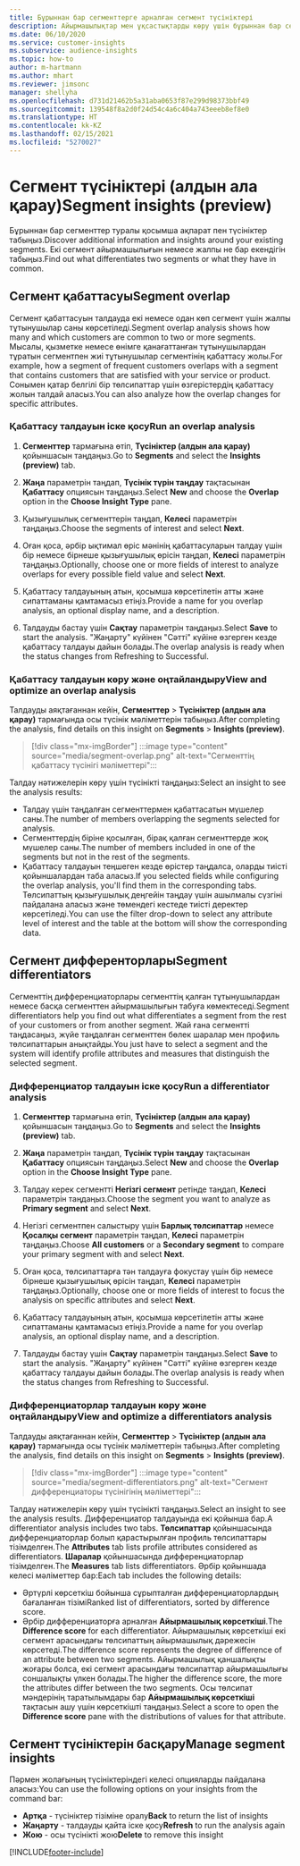 ```yaml
---
title: Бұрыннан бар сегменттерге арналған сегмент түсініктері
description: Айырмашылықтар мен ұқсастықтарды көру үшін бұрыннан бар сегменттер туралы түсінік алыңыз.
ms.date: 06/10/2020
ms.service: customer-insights
ms.subservice: audience-insights
ms.topic: how-to
author: m-hartmann
ms.author: mhart
ms.reviewer: jimsonc
manager: shellyha
ms.openlocfilehash: d731d21462b5a31aba0653f87e299d98373bbf49
ms.sourcegitcommit: 139548f8a2d0f24d54c4a6c404a743eeeb8ef8e0
ms.translationtype: HT
ms.contentlocale: kk-KZ
ms.lasthandoff: 02/15/2021
ms.locfileid: "5270027"
---
```

# <a name="segment-insights-preview"></a><span data-ttu-id="00b48-103">Сегмент түсініктері (алдын ала қарау)</span><span class="sxs-lookup"><span data-stu-id="00b48-103">Segment insights (preview)</span></span>

<span data-ttu-id="00b48-104">Бұрыннан бар сегменттер туралы қосымша ақпарат пен түсініктер табыңыз.</span><span class="sxs-lookup"><span data-stu-id="00b48-104">Discover additional information and insights around your existing segments.</span></span> <span data-ttu-id="00b48-105">Екі сегмент айырмашылығын немесе жалпы не бар екендігін табыңыз.</span><span class="sxs-lookup"><span data-stu-id="00b48-105">Find out what differentiates two segments or what they have in common.</span></span>

## <a name="segment-overlap"></a><span data-ttu-id="00b48-106">Сегмент қабаттасуы</span><span class="sxs-lookup"><span data-stu-id="00b48-106">Segment overlap</span></span>

<span data-ttu-id="00b48-107">Сегмент қабаттасуын талдауда екі немесе одан көп сегмент үшін жалпы тұтынушылар саны көрсетіледі.</span><span class="sxs-lookup"><span data-stu-id="00b48-107">Segment overlap analysis shows how many and which customers are common to two or more segments.</span></span> <span data-ttu-id="00b48-108">Мысалы, қызметке немесе өнімге қанағаттанған тұтынушылардан тұратын сегментпен жиі тұтынушылар сегментінің қабаттасу жолы.</span><span class="sxs-lookup"><span data-stu-id="00b48-108">For example, how a segment of frequent customers overlaps with a segment that contains customers that are satisfied with your service or product.</span></span>
<span data-ttu-id="00b48-109">Сонымен қатар белгілі бір төлсипаттар үшін өзгерістердің қабаттасу жолын талдай аласыз.</span><span class="sxs-lookup"><span data-stu-id="00b48-109">You can also analyze how the overlap changes for specific attributes.</span></span>

### <a name="run-an-overlap-analysis"></a><span data-ttu-id="00b48-110">Қабаттасу талдауын іске қосу</span><span class="sxs-lookup"><span data-stu-id="00b48-110">Run an overlap analysis</span></span>

1. <span data-ttu-id="00b48-111">**Сегменттер** тармағына өтіп, **Түсініктер (алдын ала қарау)** қойыншасын таңдаңыз.</span><span class="sxs-lookup"><span data-stu-id="00b48-111">Go to **Segments** and select the **Insights (preview)** tab.</span></span>

1. <span data-ttu-id="00b48-112">**Жаңа** параметрін таңдап, **Түсінік түрін таңдау** тақтасынан **Қабаттасу** опциясын таңдаңыз.</span><span class="sxs-lookup"><span data-stu-id="00b48-112">Select **New** and choose the **Overlap** option in the **Choose Insight Type** pane.</span></span>

1. <span data-ttu-id="00b48-113">Қызығушылық сегменттерін таңдап, **Келесі** параметрін таңдаңыз.</span><span class="sxs-lookup"><span data-stu-id="00b48-113">Choose the segments of interest and select **Next**.</span></span>

1. <span data-ttu-id="00b48-114">Оған қоса, әрбір ықтимал өріс мәнінің қабаттасуларын талдау үшін бір немесе бірнеше қызығушылық өрісін таңдап, **Келесі** параметрін таңдаңыз.</span><span class="sxs-lookup"><span data-stu-id="00b48-114">Optionally, choose one or more fields of interest to analyze overlaps for every possible field value and select **Next**.</span></span>

1. <span data-ttu-id="00b48-115">Қабаттасу талдауының атын, қосымша көрсетілетін атты және сипаттаманы қамтамасыз етіңіз.</span><span class="sxs-lookup"><span data-stu-id="00b48-115">Provide a name for you overlap analysis, an optional display name, and a description.</span></span>

1. <span data-ttu-id="00b48-116">Талдауды бастау үшін **Сақтау** параметрін таңдаңыз.</span><span class="sxs-lookup"><span data-stu-id="00b48-116">Select **Save** to start the analysis.</span></span> <span data-ttu-id="00b48-117">"Жаңарту" күйінен "Сәтті" күйіне өзгерген кезде қабаттасу талдауы дайын болады.</span><span class="sxs-lookup"><span data-stu-id="00b48-117">The overlap analysis is ready when the status changes from Refreshing to Successful.</span></span>

### <a name="view-and-optimize-an-overlap-analysis"></a><span data-ttu-id="00b48-118">Қабаттасу талдауын көру және оңтайландыру</span><span class="sxs-lookup"><span data-stu-id="00b48-118">View and optimize an overlap analysis</span></span>

<span data-ttu-id="00b48-119">Талдауды аяқтағаннан кейін, **Сегменттер** > **Түсініктер (алдын ала қарау)** тармағында осы түсінік мәліметтерін табыңыз.</span><span class="sxs-lookup"><span data-stu-id="00b48-119">After completing the analysis, find details on this insight on **Segments** > **Insights (preview)**.</span></span>

> [!div class="mx-imgBorder"]
> :::image type="content" source="media/segment-overlap.png" alt-text="Сегменттің қабаттасу түсінігі мәліметтері":::

<span data-ttu-id="00b48-121">Талдау нәтижелерін көру үшін түсінікті таңдаңыз:</span><span class="sxs-lookup"><span data-stu-id="00b48-121">Select an insight to see the analysis results:</span></span>

- <span data-ttu-id="00b48-122">Талдау үшін таңдалған сегменттермен қабаттасатын мүшелер саны.</span><span class="sxs-lookup"><span data-stu-id="00b48-122">The number of members overlapping the segments selected for analysis.</span></span>
- <span data-ttu-id="00b48-123">Сегменттердің біріне қосылған, бірақ қалған сегменттерде жоқ мүшелер саны.</span><span class="sxs-lookup"><span data-stu-id="00b48-123">The number of members included in one of the segments but not in the rest of the segments.</span></span>
- <span data-ttu-id="00b48-124">Қабаттасу талдауын теңшеген кезде өрістер таңдалса, оларды тиісті қойыншалардан таба аласыз.</span><span class="sxs-lookup"><span data-stu-id="00b48-124">If you selected fields while configuring the overlap analysis, you'll find them in the corresponding tabs.</span></span> <span data-ttu-id="00b48-125">Төлсипаттың қызығушылық деңгейін таңдау үшін ашылмалы сүзгіні пайдалана аласыз және төмендегі кестеде тиісті деректер көрсетіледі.</span><span class="sxs-lookup"><span data-stu-id="00b48-125">You can use the filter drop-down to select any attribute level of interest and the table at the bottom will show the corresponding data.</span></span>

## <a name="segment-differentiators"></a><span data-ttu-id="00b48-126">Сегмент дифференторлары</span><span class="sxs-lookup"><span data-stu-id="00b48-126">Segment differentiators</span></span>

<span data-ttu-id="00b48-127">Сегменттің дифференциаторлары сегменттің қалған тұтынушылардан немесе басқа сегменттен айырмашылығын табуға көмектеседі.</span><span class="sxs-lookup"><span data-stu-id="00b48-127">Segment differentiators help you find out what differentiates a segment from the rest of your customers or from another segment.</span></span> <span data-ttu-id="00b48-128">Жай ғана сегментті таңдасаңыз, жүйе таңдалған сегменттен бөлек шаралар мен профиль төлсипаттарын анықтайды.</span><span class="sxs-lookup"><span data-stu-id="00b48-128">You just have to select a segment and the system will identify profile attributes and measures that distinguish the selected segment.</span></span>

### <a name="run-a-differentiator-analysis"></a><span data-ttu-id="00b48-129">Дифференциатор талдауын іске қосу</span><span class="sxs-lookup"><span data-stu-id="00b48-129">Run a differentiator analysis</span></span>

1. <span data-ttu-id="00b48-130">**Сегменттер** тармағына өтіп, **Түсініктер (алдын ала қарау)** қойыншасын таңдаңыз.</span><span class="sxs-lookup"><span data-stu-id="00b48-130">Go to **Segments** and select the **Insights (preview)** tab.</span></span>

1. <span data-ttu-id="00b48-131">**Жаңа** параметрін таңдап, **Түсінік түрін таңдау** тақтасынан **Қабаттасу** опциясын таңдаңыз.</span><span class="sxs-lookup"><span data-stu-id="00b48-131">Select **New** and choose the **Overlap** option in the **Choose Insight Type** pane.</span></span>

1. <span data-ttu-id="00b48-132">Талдау керек сегментті **Негізгі сегмент** ретінде таңдап, **Келесі** параметрін таңдаңыз.</span><span class="sxs-lookup"><span data-stu-id="00b48-132">Choose the segment you want to analyze as **Primary segment** and select **Next**.</span></span>

1. <span data-ttu-id="00b48-133">Негізгі сегментпен салыстыру үшін **Барлық төлсипаттар** немесе **Қосалқы сегмент** параметрін таңдап, **Келесі** параметрін таңдаңыз.</span><span class="sxs-lookup"><span data-stu-id="00b48-133">Choose **All customers** or a **Secondary segment** to compare your primary segment with and select **Next**.</span></span>

1. <span data-ttu-id="00b48-134">Оған қоса, төлсипаттарға тән талдауға фокустау үшін бір немесе бірнеше қызығушылық өрісін таңдап, **Келесі** параметрін таңдаңыз.</span><span class="sxs-lookup"><span data-stu-id="00b48-134">Optionally, choose one or more fields of interest to focus the analysis on specific attributes and select **Next**.</span></span>

1. <span data-ttu-id="00b48-135">Қабаттасу талдауының атын, қосымша көрсетілетін атты және сипаттаманы қамтамасыз етіңіз.</span><span class="sxs-lookup"><span data-stu-id="00b48-135">Provide a name for you overlap analysis, an optional display name, and a description.</span></span>

1. <span data-ttu-id="00b48-136">Талдауды бастау үшін **Сақтау** параметрін таңдаңыз.</span><span class="sxs-lookup"><span data-stu-id="00b48-136">Select **Save** to start the analysis.</span></span> <span data-ttu-id="00b48-137">"Жаңарту" күйінен "Сәтті" күйіне өзгерген кезде қабаттасу талдауы дайын болады.</span><span class="sxs-lookup"><span data-stu-id="00b48-137">The overlap analysis is ready when the status changes from Refreshing to Successful.</span></span>

### <a name="view-and-optimize-a-differentiators-analysis"></a><span data-ttu-id="00b48-138">Дифференциаторлар талдауын көру және оңтайландыру</span><span class="sxs-lookup"><span data-stu-id="00b48-138">View and optimize a differentiators analysis</span></span>

<span data-ttu-id="00b48-139">Талдауды аяқтағаннан кейін, **Сегменттер** > **Түсініктер (алдын ала қарау)** тармағында осы түсінік мәліметтерін табыңыз.</span><span class="sxs-lookup"><span data-stu-id="00b48-139">After completing the analysis, find details on this insight on **Segments** > **Insights (preview)**.</span></span>

> [!div class="mx-imgBorder"]
> :::image type="content" source="media/segment-differentiators.png" alt-text="Сегмент дифференциаторы түсінігінің мәліметтері":::

<span data-ttu-id="00b48-141">Талдау нәтижелерін көру үшін түсінікті таңдаңыз.</span><span class="sxs-lookup"><span data-stu-id="00b48-141">Select an insight to see the analysis results.</span></span> <span data-ttu-id="00b48-142">Дифференциатор талдауында екі қойынша бар.</span><span class="sxs-lookup"><span data-stu-id="00b48-142">A differentiator analysis includes two tabs.</span></span> <span data-ttu-id="00b48-143">**Төлсипаттар** қойыншасында дифференциаторлар болып қарастырылған профиль төлсипаттары тізімделген.</span><span class="sxs-lookup"><span data-stu-id="00b48-143">The **Attributes** tab lists profile attributes considered as differentiators.</span></span> <span data-ttu-id="00b48-144">**Шаралар** қойыншасында дифференциаторлар тізімделген.</span><span class="sxs-lookup"><span data-stu-id="00b48-144">The **Measures** tab lists differentiators.</span></span> <span data-ttu-id="00b48-145">Әрбір қойыншада келесі мәліметтер бар:</span><span class="sxs-lookup"><span data-stu-id="00b48-145">Each tab includes the following details:</span></span>

- <span data-ttu-id="00b48-146">Әртүрлі көрсеткіш бойынша сұрыпталған дифференциаторлардың бағаланған тізімі</span><span class="sxs-lookup"><span data-stu-id="00b48-146">Ranked list of differentiators, sorted by difference score.</span></span>
- <span data-ttu-id="00b48-147">Әрбір дифференциаторға арналған **Айырмашылық көрсеткіші**.</span><span class="sxs-lookup"><span data-stu-id="00b48-147">The **Difference score** for each differentiator.</span></span> <span data-ttu-id="00b48-148">Айырмашылық көрсеткіші екі сегмент арасындағы төлсипаттың айырмашылық дәрежесін көрсетеді.</span><span class="sxs-lookup"><span data-stu-id="00b48-148">The difference score represents the degree of difference of an attribute between two segments.</span></span> <span data-ttu-id="00b48-149">Айырмашылық қаншалықты жоғары болса, екі сегмент арасындағы төлсипаттар айырмашылығы соншалықты үлкен болады.</span><span class="sxs-lookup"><span data-stu-id="00b48-149">The higher the difference score, the more the attributes differ between the two segments.</span></span> <span data-ttu-id="00b48-150">Осы төлсипат мәндерінің таратылымдары бар **Айырмашылық көрсеткіші** тақтасын ашу үшін көрсеткішті таңдаңыз.</span><span class="sxs-lookup"><span data-stu-id="00b48-150">Select a score to open the **Difference score** pane with the distributions of values for that attribute.</span></span>

## <a name="manage-segment-insights"></a><span data-ttu-id="00b48-151">Сегмент түсініктерін басқару</span><span class="sxs-lookup"><span data-stu-id="00b48-151">Manage segment insights</span></span>

<span data-ttu-id="00b48-152">Пәрмен жолағының түсініктеріндегі келесі опцияларды пайдалана аласыз:</span><span class="sxs-lookup"><span data-stu-id="00b48-152">You can use the following options on your insights from the command bar:</span></span>

- <span data-ttu-id="00b48-153">**Артқа** - түсініктер тізіміне оралу</span><span class="sxs-lookup"><span data-stu-id="00b48-153">**Back** to return the list of insights</span></span>
- <span data-ttu-id="00b48-154">**Жаңарту** - талдауды қайта іске қосу</span><span class="sxs-lookup"><span data-stu-id="00b48-154">**Refresh** to run the analysis again</span></span>
- <span data-ttu-id="00b48-155">**Жою** - осы түсінікті жою</span><span class="sxs-lookup"><span data-stu-id="00b48-155">**Delete** to remove this insight</span></span>


[!INCLUDE[footer-include](../includes/footer-banner.md)]